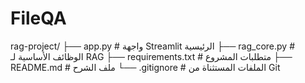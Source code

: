 # FileQA

rag-project/
├── app.py                 # واجهة Streamlit الرئيسية
├── rag_core.py           # الوظائف الأساسية لـ RAG
├── requirements.txt      # متطلبات المشروع
├── README.md            # ملف الشرح
└── .gitignore          # الملفات المستثناة من Git
